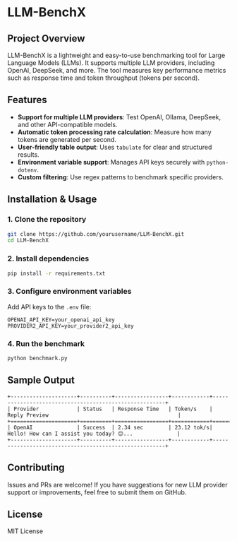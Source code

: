 # LLM-BenchX

## Project Overview

LLM-BenchX is a lightweight and easy-to-use benchmarking tool for Large Language Models (LLMs). It supports multiple LLM providers, including OpenAI, DeepSeek, and more. The tool measures key performance metrics such as response time and token throughput (tokens per second).

## Features
- **Support for multiple LLM providers**: Test OpenAI, Ollama, DeepSeek, and other API-compatible models.
- **Automatic token processing rate calculation**: Measure how many tokens are generated per second.
- **User-friendly table output**: Uses `tabulate` for clear and structured results.
- **Environment variable support**: Manages API keys securely with `python-dotenv`.
- **Custom filtering**: Use regex patterns to benchmark specific providers.

## Installation & Usage

### 1. Clone the repository
```bash
git clone https://github.com/yourusername/LLM-BenchX.git
cd LLM-BenchX
```

### 2. Install dependencies
```bash
pip install -r requirements.txt
```

### 3. Configure environment variables
Add API keys to the `.env` file:
```
OPENAI_API_KEY=your_openai_api_key
PROVIDER2_API_KEY=your_provider2_api_key
```

### 4. Run the benchmark
```bash
python benchmark.py
```

## Sample Output
```
+---------------------+----------+-----------------+------------+-------------------------------------------------------+
| Provider            | Status   | Response Time   | Token/s    | Reply Preview                                         |
+=====================+==========+=================+============+=======================================================+
| OpenAI              | Success  | 2.34 sec        | 23.12 tok/s| Hello! How can I assist you today? 😊...              |
+---------------------+----------+-----------------+------------+-------------------------------------------------------+
```

## Contributing
Issues and PRs are welcome! If you have suggestions for new LLM provider support or improvements, feel free to submit them on GitHub.

## License
MIT License
